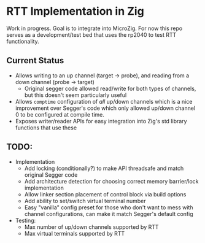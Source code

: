 # RTT Implementation in Zig

Work in progress. Goal is to integrate into MicroZig. For now this repo serves as a development/test bed that uses the rp2040 to test RTT functionality.

## Current Status
- Allows writing to an up channel (target -> probe), and reading from a down channel (probe -> target)
    - Original segger code allowed read/write for both types of channels, but this doesn't seem particularly useful
- Allows `comptime` configuration of _all_ up/down channels which is a nice improvement over Segger's code which only allowed up/down channel 0 to be configured at compile time. 
- Exposes writer/reader APIs for easy integration into Zig's std library functions that use these

## TODO:
- Implementation
    - Add locking (conditionally?) to make API threadsafe and match original Segger code 
    - Add architecture detection for choosing correct memory barrier/lock implementation
    - Allow linker section placement of control block via build options
    - Add ability to set/switch virtual terminal number
    - Easy "vanilla" config preset for those who don't want to mess with channel configurations, can make it match Segger's default config
- Testing:
    - Max number of up/down channels supported by RTT
    - Max virtual terminals supported by RTT




